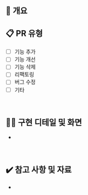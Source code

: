 ## 👀 개요

<!--

- Closes #이슈
- 간단한 설명

-->

## 📋 PR 유형

<!--

어떤 작업을 했는지 [x] 로 체크해주세요

-->

- [ ] 기능 추가
- [ ] 기능 개선
- [ ] 기능 삭제
- [ ] 리팩토링
- [ ] 버그 수정
- [ ] 기타
<!-- - [x] 기타: style convention lint configuration (우측에 설명기입) -->

<br />

## 🧑‍💻 구현 디테일 및 화면

<!--

작업한 내용을 이해하기 좋게 작성해주세요.
프론트엔드 작업의 경우 스크린샷이나 녹화가 있으면 좋아요.

-->

-

<br />

## ✔️ 참고 사항 및 자료

<!-- 특이 사항이나 레퍼런스 링크가 있다면 작성해주세요. -->

-

